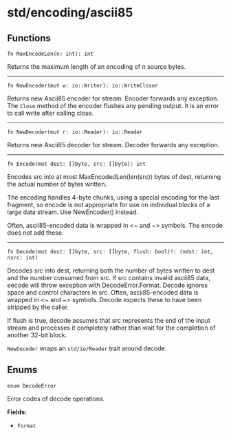 # std/encoding/ascii85

## Functions

```jule
fn MaxEncodeLen(n: int): int
```
Returns the maximum length of an encoding of n source bytes.

----

```jule
fn NewEncoder(mut w: io::Writer): io::WriteCloser
```
Returns new Ascii85 encoder for stream.
Encoder forwards any exception.
The `Close` method of the encoder flushes any pending output.
It is an error to call write after calling close.

---

```jule
fn NewDecoder(mut r: io::Reader): io::Reader
```
Returns new Ascii85 decoder for stream.
Decoder forwards any exception.

---

```jule
fn Encode(mut dest: []byte, src: []byte): int
```
Encodes src into at most MaxEncodedLen(len(src)) bytes of dest, returning the actual number of bytes written.

The encoding handles 4-byte chunks, using a special encoding for the last fragment, so encode is not appropriate for use on individual blocks of a large data stream. Use NewEncoder() instead.

Often, ascii85-encoded data is wrapped in <~ and ~> symbols. The encode does not add these.

---

```jule
fn Decode(mut dest: []byte, src: []byte, flush: bool)!: (ndst: int, nsrc: int)
```
Decodes src into dest, returning both the number of bytes written to dest and the number consumed from src. If src contains invalid ascii85 data, eecode will throw exception with DecodeError.Format. Decode ignores space and control characters in src. Often, ascii85-encoded data is wrapped in <~ and ~> symbols. Decode expects these to have been stripped by the caller.

If flush is true, decode assumes that src represents the end of the input stream and processes it completely rather than wait for the completion of another 32-bit block.

`NewDecoder` wraps an `std/io/Reader` trait around decode.

## Enums

```jule
enum DecodeError
```
Error codes of decode operations.

**Fields:**

- `Format`
